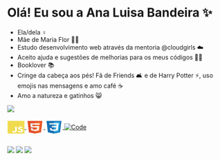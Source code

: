 <h1> Olá! Eu sou a Ana Luisa Bandeira ✨</h1>

- Ela/dela ♀️
- Mãe de Maria Flor 👩‍👧
- Estudo desenvolvimento web através da mentoria @cloudgirls ☁️
- Aceito ajuda e sugestões de melhorias para os meus códigos 👨‍💻
- Booklover 📚 
- Cringe da cabeça aos pés! Fã de Friends 🛋️ e de Harry Potter ⚡, uso emojis nas mensagens e amo café ☕
- Amo a natureza e gatinhos 😸

 <div>
  <a href="https://github.com/analuisabandeira">
  <img height="180em" src="https://github-readme-stats.vercel.app/api?username=analuisabandeira&show_icons=true&theme=dracula&include_all_commits=true&count_private=true"/>
 </div>

 <div style="display: inline_block"><br>
  <img align="center" alt="Js" height="30" width="40" src="https://raw.githubusercontent.com/devicons/devicon/master/icons/javascript/javascript-plain.svg">
  <img align="center" alt="HTML" height="30" width="40" src="https://raw.githubusercontent.com/devicons/devicon/master/icons/html5/html5-original.svg">
  <img align="center" alt="CSS" height="30" width="40" src="https://raw.githubusercontent.com/devicons/devicon/master/icons/css3/css3-original.svg">
  <img align="center" alt=Code height="30" width="40" src=
</div>
   
   ##   
 <div> 
 
  <a href="https://www.instagram.com/analuisaflag/" target="_blank" rel="external"><img src="https://img.shields.io/badge/-Instagram-%23E4405F?style=for-the-badge&logo=instagram&logoColor=white" target="_blank" rel="external"></a>
  <a href="https://www.linkedin.com/in/analubandeira" target="_blank" rel="external"><img src="https://img.shields.io/badge/-LinkedIn-%230077B5?style=for-the-badge&logo=linkedin&logoColor=white" target="_blank" rel="external"></a> 
  <a href = "mailto:analuisabandeira@gmail.com"><img src="https://img.shields.io/badge/-Gmail-%23333?style=for-the-badge&logo=gmail&logoColor=white" target="_blank" rel="external"></a>

 </div>
